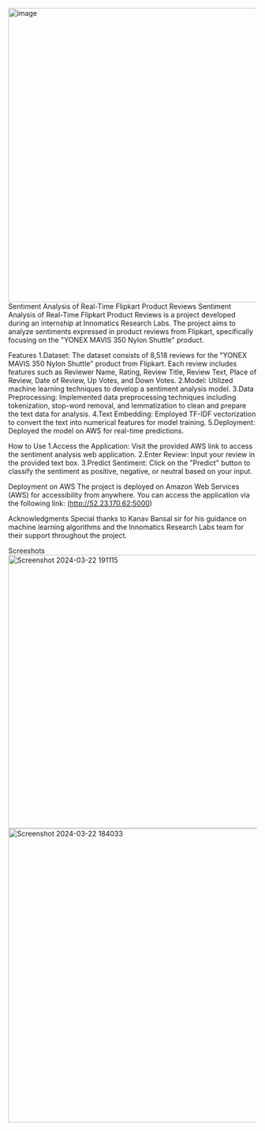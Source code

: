 <img width="596" alt="image" src="https://github.com/bhasraka/Sentimental-Analysis/assets/123722413/23208e51-8146-458b-8ee6-2d6ff30a070e">Sentiment Analysis of Real-Time Flipkart Product Reviews
Sentiment Analysis of Real-Time Flipkart Product Reviews is a project developed during an internship at Innomatics Research Labs. The project aims to analyze sentiments expressed in product reviews from Flipkart, specifically focusing on the "YONEX MAVIS 350 Nylon Shuttle" product.

Features
1.Dataset: The dataset consists of 8,518 reviews for the "YONEX MAVIS 350 Nylon Shuttle" product from Flipkart. Each review includes features such as Reviewer Name, Rating, Review Title, Review Text, Place of Review, Date of Review, Up Votes, and Down Votes. 2.Model: Utilized machine learning techniques to develop a sentiment analysis model. 3.Data Preprocessing: Implemented data preprocessing techniques including tokenization, stop-word removal, and lemmatization to clean and prepare the text data for analysis. 4.Text Embedding: Employed TF-IDF vectorization to convert the text into numerical features for model training. 5.Deployment: Deployed the model on AWS for real-time predictions.

How to Use
1.Access the Application: Visit the provided AWS link to access the sentiment analysis web application. 2.Enter Review: Input your review in the provided text box. 3.Predict Sentiment: Click on the "Predict" button to classify the sentiment as positive, negative, or neutral based on your input.

Deployment on AWS
The project is deployed on Amazon Web Services (AWS) for accessibility from anywhere. You can access the application via the following link: (http://52.23.170.62:5000)

Acknowledgments
Special thanks to Kanav Bansal sir for his guidance on machine learning algorithms and the Innomatics Research Labs team for their support throughout the project.

Screeshots
<img width="554" alt="Screenshot 2024-03-22 191115" src="https://github.com/bhasraka/Sentimental-Analysis/assets/123722413/f440e139-4967-4d2d-a4b3-7180e97582e8">
<img width="596" alt="Screenshot 2024-03-22 184033" src="https://github.com/bhasraka/Sentimental-Analysis/assets/123722413/9168b3a0-d3c6-455c-aefa-2e458bb0dead">

